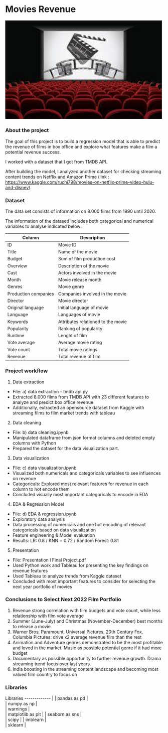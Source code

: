 # Movies Revenue

<img src="https://github.com/silviagonzalez98/Movies-Box-Office-Revenue/blob/main/images/descarga.jpeg?raw=true.png" width="500" />

### About the project

The goal of this project is to build a regression model that is able to predict the revenue of films in box office and explore what features make a film a potential revenue success.

I worked with a dataset that I got from TMDB API. 

After building the model, I analyzed another dataset for checking streaming content trends on Netflix and Amazon Prime (link : https://www.kaggle.com/ruchi798/movies-on-netflix-prime-video-hulu-and-disney).

### Dataset
The data set consists of information on 8.000 films from 1990 until 2020. 

The information of the datased includes both categorical and numerical variables to analyse indicated below:

|Column | Description |	
------------- | -------------| 
|ID|	Movie ID|
|Title|	Name of the movie|
|Budget	| Sum of film production cost|
|Overview|	Description of the movie|
|Cast |	Actors involved in the movie|
|Month	|	Movie release month |
|Genres	|	Movie genre|
|Production companies	| Companies involved in the movie|
|Director | Movie director|
|	Original language|	Initial language of movie|
|	Language|	Languages of movie|
|Keywords |	Attributes relationed to the movie|
|Popularity	| Ranking of popularity|
|Runtime|	Lenght of film|
|Vote average	|	Average movie rating|
|Vote count |	Total movie ratings|
|Revenue |	Total revenue of film|

### Project workflow

1. Data extraction
- File: a) data extraction - tmdb api.py
- Extracted 8.000 films from TMDB API with 23 different features to analyze and predict box office revenue
- Additionally, extracted an opensource dataset from Kaggle with streaming films to film market trends with tableau

2. Data cleaning
- File: b) data cleaning.ipynb
- Manipulated dataframe from json format columns and deleted empty columns with Python
- Prepared the dataset for the data visualization part.

3. Data visualization
- File: c) data visualization.ipynb
- Visualized both numericals and categoricals variables to see influences on revenue
- Categoricals: Explored most relevant features for revenue in each column to hot encode them
- Concluded visually  most important categoricals to encode in EDA

4. EDA & Regression Model
- File: d) EDA & regression.ipynb
- Exploratory data analysis
- Data processing of numericals and one hot encoding of relevant categoricals based on data visualization
- Feature engineering & Model evaluation
- Results: LR: 0.8 / KNN = 0.72 / Random Forest: 0.81

5. Presentation
- File: Presentation l Final Project.pdf
- Used Python work and Tableau for presenting the key findings on revenue features
- Used Tableau to analyze trends from Kaggle dataset
- Concluded with most important features to consider for selecting the next year portfolio of movies


### Conclusions to Select Next 2022 Film Portfolio
1. Revenue strong correlation with film budgets and vote count, while less relationship with film vote average
2. Summer (June-July) and Christmas (November-December) best months to release a movie
3. Warner Bros, Paramount, Universal Pictures, 20th Century Fox, Columbia Pictures: drive x2 average revenue film
than the rest
4. Animation and Adventure genres demonstrated to be the most profitable and loved in the market. Music as
possible potential genre if it had more budget
5. Documentary as possible opportunity to further revenue growth. Drama streaming trend focus over last years.
6. India boosting in the streaming content landscape and becoming most valued film country to focus on

### Libraries

Libraries
------------- |
|	pandas as pd |	
|	numpy as np |	
|	warnings |	
|	matplotlib as plt |	
|	seaborn as sns |	
|	scipy |	
|	imblearn |	
|	sklearn |	
